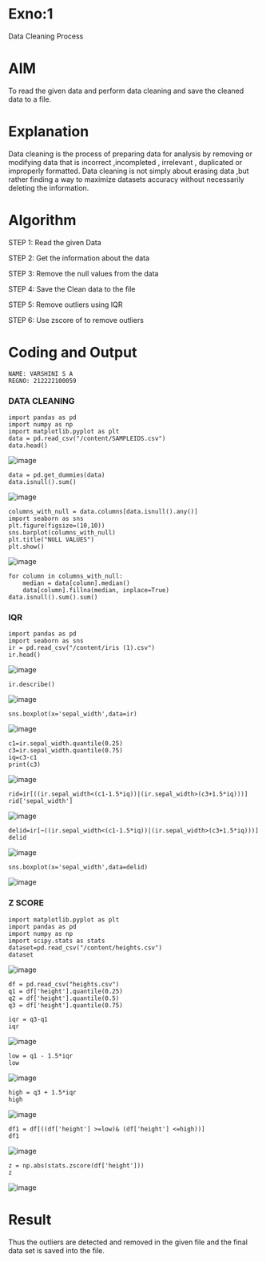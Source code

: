 # Exno:1
Data Cleaning Process

# AIM
To read the given data and perform data cleaning and save the cleaned data to a file.

# Explanation
Data cleaning is the process of preparing data for analysis by removing or modifying data that is incorrect ,incompleted , irrelevant , duplicated or improperly formatted. Data cleaning is not simply about erasing data ,but rather finding a way to maximize datasets accuracy without necessarily deleting the information.

# Algorithm
STEP 1: Read the given Data

STEP 2: Get the information about the data

STEP 3: Remove the null values from the data

STEP 4: Save the Clean data to the file

STEP 5: Remove outliers using IQR

STEP 6: Use zscore of to remove outliers

# Coding and Output
```
NAME: VARSHINI S A
REGNO: 212222100059
```
### DATA CLEANING
```
import pandas as pd
import numpy as np
import matplotlib.pyplot as plt
data = pd.read_csv("/content/SAMPLEIDS.csv")
data.head()
```
![image](https://github.com/VARSHINI22009118/exno1/assets/119401150/31eddba1-280b-45e1-afb0-4b4f151e298b)

```
data = pd.get_dummies(data)
data.isnull().sum()
```
![image](https://github.com/VARSHINI22009118/exno1/assets/119401150/c3d05b23-ca1b-46de-bfce-19df245ed5e2)

```
columns_with_null = data.columns[data.isnull().any()]
import seaborn as sns
plt.figure(figsize=(10,10))
sns.barplot(columns_with_null)
plt.title("NULL VALUES")
plt.show()
```

![image](https://github.com/VARSHINI22009118/exno1/assets/119401150/aeccdd2b-7e48-4501-849b-4e33628d6ad5)

```
for column in columns_with_null:
    median = data[column].median()  
    data[column].fillna(median, inplace=True)
data.isnull().sum().sum()
```

### IQR

```
import pandas as pd
import seaborn as sns
ir = pd.read_csv("/content/iris (1).csv")
ir.head()
```

![image](https://github.com/VARSHINI22009118/exno1/assets/119401150/463a388d-f7fc-49b3-931e-6baeabc925a9)

```
ir.describe()
```
![image](https://github.com/VARSHINI22009118/exno1/assets/119401150/59541e03-224b-4ade-b2d6-12788f594151)

```
sns.boxplot(x='sepal_width',data=ir)
```
![image](https://github.com/VARSHINI22009118/exno1/assets/119401150/225999cc-b26e-4c1a-8dc2-9d396429fb14)

```
c1=ir.sepal_width.quantile(0.25)
c3=ir.sepal_width.quantile(0.75)
iq=c3-c1
print(c3)
```
![image](https://github.com/VARSHINI22009118/exno1/assets/119401150/73e38aca-82dc-412c-a190-adff11aabcc5)

```
rid=ir[((ir.sepal_width<(c1-1.5*iq))|(ir.sepal_width>(c3+1.5*iq)))]
rid['sepal_width']
```
![image](https://github.com/VARSHINI22009118/exno1/assets/119401150/0f155fa8-e20e-4757-9353-4050a7d3cc93)
```
delid=ir[~((ir.sepal_width<(c1-1.5*iq))|(ir.sepal_width>(c3+1.5*iq)))]
delid
```
![image](https://github.com/VARSHINI22009118/exno1/assets/119401150/7aa2c415-a407-458d-859c-14bc5e62763e)
```
sns.boxplot(x='sepal_width',data=delid)
```

![image](https://github.com/VARSHINI22009118/exno1/assets/119401150/2d6cdad6-d734-45a7-8129-4d69835f0449)

### Z SCORE
```
import matplotlib.pyplot as plt
import pandas as pd
import numpy as np
import scipy.stats as stats
dataset=pd.read_csv("/content/heights.csv")
dataset
```
![image](https://github.com/VARSHINI22009118/exno1/assets/119401150/2a76d30f-036a-49f5-9764-99dd2e5410a1)

```
df = pd.read_csv("heights.csv")
q1 = df['height'].quantile(0.25)
q2 = df['height'].quantile(0.5)
q3 = df['height'].quantile(0.75)
```
```
iqr = q3-q1
iqr
```
![image](https://github.com/VARSHINI22009118/exno1/assets/119401150/abd34004-f936-4ac1-8d0f-f7390f459771)

```
low = q1 - 1.5*iqr
low
```
![image](https://github.com/VARSHINI22009118/exno1/assets/119401150/fb9c6f0e-ff7c-4c72-8119-3d8b75b64673)

```
high = q3 + 1.5*iqr
high
```
![image](https://github.com/VARSHINI22009118/exno1/assets/119401150/fba2ca9d-90b1-4ed1-a6fc-d1a1d5682a68)

```
df1 = df[((df['height'] >=low)& (df['height'] <=high))]
df1
```
![image](https://github.com/VARSHINI22009118/exno1/assets/119401150/48630c8d-186d-4e4c-b8fa-518d63c0f3f1)
```
z = np.abs(stats.zscore(df['height']))
z
```
![image](https://github.com/VARSHINI22009118/exno1/assets/119401150/7064433b-2251-44c4-8dae-748ea09c4b14)


# Result

Thus the outliers are detected and removed in the given file and the final data set is saved into the file.
